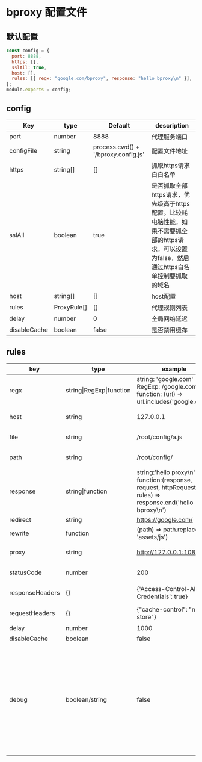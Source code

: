 # bproxy 配置文件

## 默认配置
```javascript
const config = {
  port: 8888,
  https: [],
  sslAll: true,
  host: [],
  rules: [{ regx: "google.com/bproxy", response: "hello bproxy\n" }],
};
module.exports = config;
```

## config

| Key          | type        | Default                             | description                                |
| ------------ | ----------- | ----------------------------------- | ------------------------------------------ |
| port         | number      | 8888                                | 代理服务端口                               |
| configFile   | string      | process.cwd() + '/bproxy.config.js' | 配置文件地址                               |
| https        | string[]    | []                                  | 抓取https请求白白名单                      |
| sslAll       | boolean     | true                                | 是否抓取全部https请求，优先级高于https配置。比较耗电脑性能，如果不需要抓全部的https请求，可以设置为false，然后通过https白名单控制要抓取的域名 |
| host         | string[]    | []                                  | host配置                                   |
| rules        | ProxyRule[] | []                                  | 代理规则列表                               |
| delay        | number      | 0                                   | 全局网络延迟                               |
| disableCache    | boolean                  | false                                                        | 是否禁用缓存           |

## rules

| key             | type                     | example                                                      | description            |
| --------------- | ------------------------ | ------------------------------------------------------------ | ---------------------- |
| regx            | string\|RegExp\|function | string: 'google.com'<br />RegExp: /google\.com/<br />function: (url) => url.includes('google.com') | 匹配请求地址           |
| host            | string                   | 127.0.0.1                                                  | 域名的host配置         |
| file            | string                   | /root/config/a.js                                            | 请求代理到本地文件地址 |
| path            | string                   | /root/config/                                                | 请求代理到本地目录     |
| response        | string\|function         | string:'hello proxy\n'<br />function:(response, request, httpRequestSdk, rules) => response.end('hello bproxy\n') | 请求相应规则           |
| redirect        | string                   | https://google.com/                                        |                        |
| rewrite         | function                 | (path) => path.replace('js', 'assets/js')                    | 路径重写               |
| proxy           | string                   | http://127.0.0.1:1080                                      | 代理服务器地址         |
| statusCode      | number                   | 200                                                          | 请求响应状态码         |
| responseHeaders | {}                       | {'Access-Control-Allow-Credentials': true}                   | 自定义http响应头       |
| requestHeaders  | {}                       | {"cache-control": "no-store"}                                | 自定义http请求头       |
| delay           | number                   | 1000                                                         | 1s                     |
| disableCache    | boolean                  | false                                                        | 是否禁用缓存           |
| debug    | boolean/string                  | false                                                        | 是否开启远程调试：true: 开启远程调试，劫持console输出的日志，注入websocket，调用js代码。。vconsole: 注入vconsole实例           |


